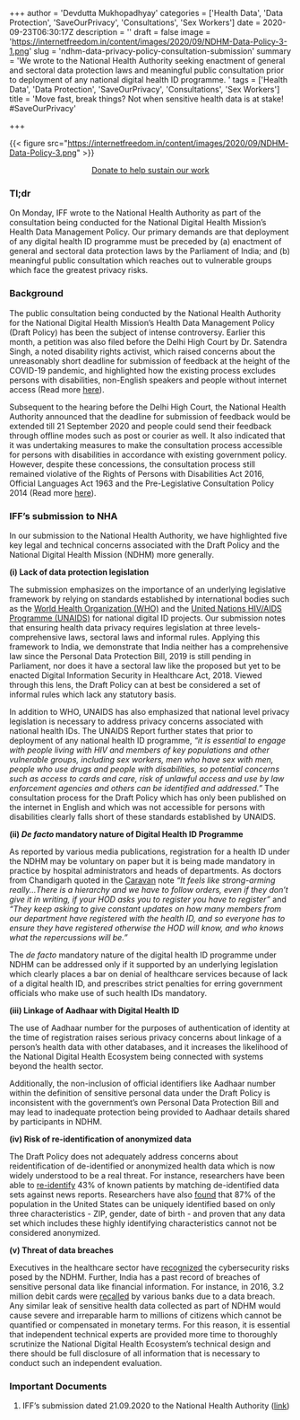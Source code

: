 +++
author = 'Devdutta Mukhopadhyay'
categories = ['Health Data', 'Data Protection', 'SaveOurPrivacy', 'Consultations', 'Sex Workers']
date = 2020-09-23T06:30:17Z
description = ''
draft = false
image = 'https://internetfreedom.in/content/images/2020/09/NDHM-Data-Policy-3-1.png'
slug = 'ndhm-data-privacy-policy-consultation-submission'
summary = 'We wrote to the National Health Authority seeking enactment of general and sectoral data protection laws and meaningful public consultation prior to deployment of any national digital health ID programme. '
tags = ['Health Data', 'Data Protection', 'SaveOurPrivacy', 'Consultations', 'Sex Workers']
title = 'Move fast, break things? Not when sensitive health data is at stake! #SaveOurPrivacy'

+++


{{< figure src="https://internetfreedom.in/content/images/2020/09/NDHM-Data-Policy-3.png" >}}

<div style="text-align:center;">
    <a href="https://internetfreedom.in/donate/" class="button">Donate to help sustain our work</a>
</div>

### Tl;dr

On Monday, IFF wrote to the National Health Authority as part of the consultation being conducted for the National Digital Health Mission’s Health Data Management Policy. Our primary demands are that deployment of any digital health ID programme must be preceded by (a) enactment of general and sectoral data protection laws by the Parliament of India; and (b) meaningful public consultation which reaches out to vulnerable groups which face the greatest privacy risks.

### Background

The public consultation being conducted by the National Health Authority for the National Digital Health Mission’s Health Data Management Policy (Draft Policy) has been the subject of intense controversy. Earlier this month, a petition was also filed before the Delhi High Court by Dr. Satendra Singh, a noted disability rights activist, which raised concerns about the unreasonably short deadline for submission of feedback at the height of the COVID-19 pandemic, and highlighted how the existing process excludes persons with disabilities, non-English speakers and people without internet access (Read more [here](https://internetfreedom.in/ndhm-data-policy-delhi-hc/)).

Subsequent to the hearing before the Delhi High Court, the National Health Authority announced that the deadline for submission of feedback would be extended till 21 September 2020 and people could send their feedback through offline modes such as post or courier as well. It also indicated that it was undertaking measures to make the consultation process accessible for persons with disabilities in accordance with existing government policy. However, despite these concessions, the consultation process still remained violative of the Rights of Persons with Disabilities Act 2016, Official Languages Act 1963 and the Pre-Legislative Consultation Policy 2014 (Read more [here](https://internetfreedom.in/ndhm-data-policy-representation/)).

### IFF’s submission to NHA

In our submission to the National Health Authority, we have highlighted five key legal and technical concerns associated with the Draft Policy and the National Digital Health Mission (NDHM) more generally.

**(i) Lack of data protection legislation**

The submission emphasizes on the importance of an underlying legislative framework by relying on standards established by international bodies such as the [World Health Organization (WHO)](https://www.who.int/goe/publications/legal_framework_web.pdf) and the [United Nations HIV/AIDS Programme (UNAIDS)](https://www.unaids.org/sites/default/files/media_asset/JC2640_nationalhealthidentifiers_en.pdf) for national digital ID projects. Our submission notes that ensuring health data privacy requires legislation at three levels- comprehensive laws, sectoral laws and informal rules. Applying this framework to India, we demonstrate that India neither has a comprehensive law since the Personal Data Protection Bill, 2019 is still pending in Parliament, nor does it have a sectoral law like the proposed but yet to be enacted Digital Information Security in Healthcare Act, 2018. Viewed through this lens, the Draft Policy can at best be considered a set of informal rules which lack any statutory basis.

In addition to WHO, UNAIDS has also emphasized that national level privacy legislation is necessary to address privacy concerns associated with national health IDs. The UNAIDS Report further states that prior to deployment of any national health ID programme, _“it is essential to engage with people living with HIV and members of key populations and other vulnerable groups, including sex workers, men who have sex with men, people who use drugs and people with disabilities, so potential concerns such as access to cards and care, risk of unlawful access and use by law enforcement agencies and others can be identified and addressed.”_ The consultation process for the Draft Policy which has only been published on the internet in English and which was not accessible for persons with disabilities clearly falls short of these standards established by UNAIDS.

**(ii) _De facto_ mandatory nature of Digital Health ID Programme**

As reported by various media publications, registration for a health ID under the NDHM may be voluntary on paper but it is being made mandatory in practice by hospital administrators and heads of departments. As doctors from Chandigarh quoted in the [Caravan](https://caravanmagazine.in/health/doctors-in-chandigarh-compelled-to-register-for-the-voluntary-national-health-id) note _“It feels like strong-arming really...There is a hierarchy and we have to follow orders, even if they don’t give it in writing, if your HOD asks you to register you have to register”_ and _“They keep asking to give constant updates on how many members from our department have registered with the health ID, and so everyone has to ensure they have registered otherwise the HOD will know, and who knows what the repercussions will be.”_

The _de facto_ mandatory nature of the digital health ID programme under NDHM can be addressed only if it supported by an underlying legislation which clearly places a bar on denial of healthcare services because of lack of a digital health ID, and prescribes strict penalties for erring government officials who make use of such health IDs mandatory.

**(iii) Linkage of Aadhaar with Digital Health ID**

The use of Aadhaar number for the purposes of authentication of identity at the time of registration raises serious privacy concerns about linkage of a person’s health data with other databases, and it increases the likelihood of the National Digital Health Ecosystem being connected with systems beyond the health sector.

Additionally, the non-inclusion of official identifiers like Aadhaar number within the definition of sensitive personal data under the Draft Policy is inconsistent with the government’s own Personal Data Protection Bill and may lead to inadequate protection being provided to Aadhaar details shared by participants in NDHM.

**(iv) Risk of re-identification of anonymized data**

The Draft Policy does not adequately address concerns about reidentification of de-identified or anonymized health data which is now widely understood to be a real threat. For instance, researchers have been able to [re-identify](https://papers.ssrn.com/sol3/papers.cfm?abstract_id=2289850) 43% of known patients by matching de-identified data sets against news reports. Researchers have also [found](https://dataprivacylab.org/projects/identifiability/paper1.pdf) that 87% of the population in the United States can be uniquely identified based on only three characteristics - ZIP, gender, date of birth - and proven that any data set which includes these highly identifying characteristics cannot not be considered anonymized.

**(v) Threat of data breaches**

Executives in the healthcare sector have [recognized](https://health.economictimes.indiatimes.com/news/policy/why-data-protection-is-crucial-for-successful-implementation-of-national-digital-health-mission/77834185) the cybersecurity risks posed by the NDHM. Further, India has a past record of breaches of sensitive personal data like financial information. For instance, in 2016, 3.2 million debit cards were [recalled](https://www.business-standard.com/article/pti-stories/banks-recall-3-2-mn-debit-cards-as-data-security-compromised-116102001226_1.html) by various banks due to a data breach. Any similar leak of sensitive health data collected as part of NDHM would cause severe and irreparable harm to millions of citizens which cannot be quantified or compensated in monetary terms. For this reason, it is essential that independent technical experts are provided more time to thoroughly scrutinize the National Digital Health Ecosystem’s technical design and there should be full disclosure of all information that is necessary to conduct such an independent evaluation.

### Important Documents

1. IFF’s submission dated 21.09.2020 to the National Health Authority ([link](https://drive.google.com/file/d/1H5zWsIPj92Vp_gxloBcBzjTwOFif47xY/view?usp=sharing))

